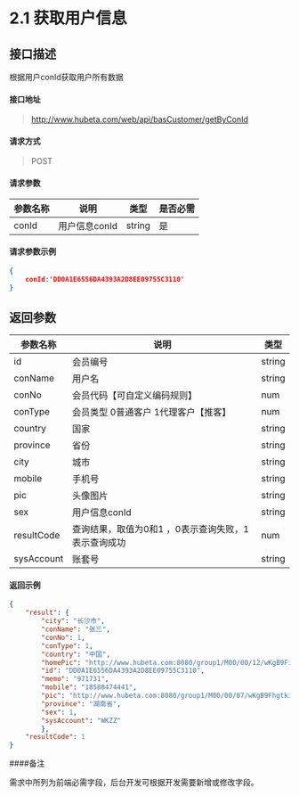 # 2.1 获取用户信息

## 接口描述

根据用户conId获取用户所有数据

#### 接口地址

> http://www.hubeta.com/web/api/basCustomer/getByConId

#### 请求方式

> POST

#### 请求参数

| 参数名称 |说明 |类型 |是否必需|
| --------- | ------------ | ------ | ----- |
| conId | 用户信息conId |string |是 |

#### 请求参数示例

```json
{
    conId:'DD0A1E6556DA4393A2D8EE09755C3110'
}
```

## 返回参数

| 参数名称 |说明 |类型 |
| --------- | ------------ | ------ |
| id | 会员编号 |string |
| conName | 用户名 |string |
| conNo | 会员代码【可自定义编码规则】 |num |
| conType | 会员类型 0普通客户 1代理客户【推客】 |num |
| country | 国家 |string |
| province | 省份 |string |
| city | 城市 |string |
| mobile | 手机号 |string |
| pic | 头像图片 |string |
| sex | 用户信息conId |string |
| resultCode | 查询结果，取值为0和1 ，0表示查询失败，1表示查询成功|num
| sysAccount | 账套号 | string

#### 返回示例

```json
{
    "result": {
        "city": "长沙市",
        "conName": "张三",
        "conNo": 1,
        "conType": 1,
        "country": "中国",
        "homePic": "http://www.hubeta.com:8080/group1/M00/00/12/wKgB9FiruwyAY2qBAAaFB42OxaI144.jpg",
        "id": "DD0A1E6556DA4393A2D8EE09755C3110",
        "memo": "971731",
        "mobile": "18588474441",
        "pic": "http://www.hubeta.com:8080/group1/M00/00/07/wKgB9FhgtkiAAEe2AAAFJgnHYyM520.jpg",
        "province": "湖南省",
        "sex": 1,
        "sysAccount": "WKZZ"
        },
    "resultCode": 1
}
```

####备注

需求中所列为前端必需字段，后台开发可根据开发需要新增或修改字段。
